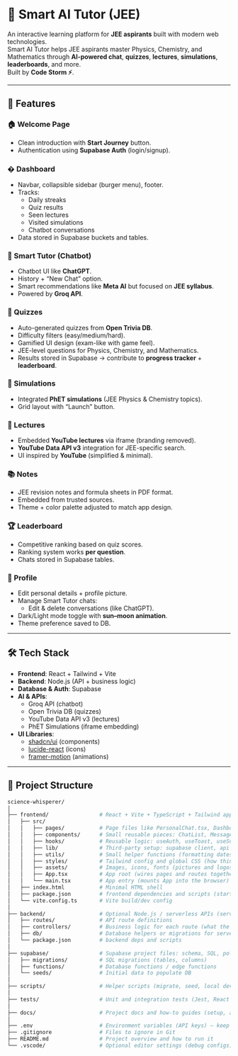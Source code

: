
# 🧠 Smart AI Tutor (JEE)

An interactive learning platform for **JEE aspirants** built with modern web technologies.  
Smart AI Tutor helps JEE aspirants master Physics, Chemistry, and Mathematics through **AI-powered chat**, **quizzes**, **lectures**, **simulations**, **leaderboards**, and more.  
Built by **Code Storm ⚡**.

---

## 🚀 Features

### 🏠 Welcome Page
- Clean introduction with **Start Journey** button.
- Authentication using **Supabase Auth** (login/signup).

### � Dashboard
- Navbar, collapsible sidebar (burger menu), footer.
- Tracks:
  - Daily streaks  
  - Quiz results  
  - Seen lectures  
  - Visited simulations  
  - Chatbot conversations  
- Data stored in Supabase buckets and tables.

### 🤖 Smart Tutor (Chatbot)
- Chatbot UI like **ChatGPT**.
- History + “New Chat” option.
- Smart recommendations like **Meta AI** but focused on **JEE syllabus**.
- Powered by **Groq API**.

### 📝 Quizzes
- Auto-generated quizzes from **Open Trivia DB**.
- Difficulty filters (easy/medium/hard).
- Gamified UI design (exam-like with game feel).
- JEE-level questions for Physics, Chemistry, and Mathematics.
- Results stored in Supabase → contribute to **progress tracker** + **leaderboard**.

### 🔬 Simulations
- Integrated **PhET simulations** (JEE Physics & Chemistry topics).
- Grid layout with “Launch” button.

### 🎥 Lectures
- Embedded **YouTube lectures** via iframe (branding removed).
- **YouTube Data API v3** integration for JEE-specific search.
- UI inspired by **YouTube** (simplified & minimal).

### 📚 Notes
- JEE revision notes and formula sheets in PDF format.
- Embedded from trusted sources.
- Theme + color palette adjusted to match app design.

### 🏆 Leaderboard
- Competitive ranking based on quiz scores.
- Ranking system works **per question**.
- Chats stored in Supabase tables.

### 👤 Profile
- Edit personal details + profile picture.
- Manage Smart Tutor chats:
  - Edit & delete conversations (like ChatGPT).
- Dark/Light mode toggle with **sun–moon animation**.
- Theme preference saved to DB.

---

## 🛠️ Tech Stack

- **Frontend**: React + Tailwind + Vite
- **Backend**: Node.js (API + business logic)
- **Database & Auth**: Supabase
- **AI & APIs**:
  - Groq API (chatbot)
  - Open Trivia DB (quizzes)
  - YouTube Data API v3 (lectures)
  - PhET Simulations (iframe embedding)
- **UI Libraries**:
  - [shadcn/ui](https://ui.shadcn.com/) (components)
  - [lucide-react](https://lucide.dev/) (icons)
  - [framer-motion](https://www.framer.com/motion/) (animations)
---

## 📂 Project Structure

```bash
science-whisperer/
│
├── frontend/                # React + Vite + TypeScript + Tailwind app (the website you open)
│   ├── src/
│   │   ├── pages/           # Page files like PersonalChat.tsx, Dashboard, Profile — each is a full screen
│   │   ├── components/      # Small reusable pieces: ChatList, MessageBubble, Header, Buttons
│   │   ├── hooks/           # Reusable logic: useAuth, useToast, useSupabase (like tiny helpers)
│   │   ├── lib/             # Third-party setup: supabase client, api helpers (connects to DB)
│   │   ├── utils/           # Small helper functions (formatting dates, text, etc.)
│   │   ├── styles/          # Tailwind config and global CSS (how things look)
│   │   ├── assets/          # Images, icons, fonts (pictures and logos)
│   │   ├── App.tsx          # App root (wires pages and routes together)
│   │   └── main.tsx         # App entry (mounts App into the browser)
│   ├── index.html           # Minimal HTML shell
│   ├── package.json         # frontend dependencies and scripts (start, build)
│   └── vite.config.ts       # Vite build/dev config
│
├── backend/                 # Optional Node.js / serverless APIs (server logic)
│   ├── routes/              # API route definitions
│   ├── controllers/         # Business logic for each route (what the API does)
│   ├── db/                  # Database helpers or migrations for server code
│   └── package.json         # backend deps and scripts
│
├── supabase/                # Supabase project files: schema, SQL, policies, functions
│   ├── migrations/          # SQL migrations (tables, columns)
│   ├── functions/           # Database functions / edge functions
│   └── seeds/               # Initial data to populate DB
│
├── scripts/                 # Helper scripts (migrate, seed, local dev helpers)
│
├── tests/                   # Unit and integration tests (Jest, React Testing Library)
│
├── docs/                    # Project docs and how-to guides (setup, architecture)
│
├── .env                     # Environment variables (API keys) — keep private, not in git
├── .gitignore               # Files to ignore in Git
├── README.md                # Project overview and how to run it
└── .vscode/                 # Optional editor settings (debug configs)